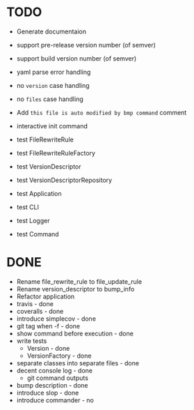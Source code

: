 # TODO

- Generate documentaion
- support pre-release version number (of semver)
- support build version number (of semver)

- yaml parse error handling
- no `version` case handling
- no `files` case handling

- Add `this file is auto modified by bmp command` comment
- interactive init command

- test FileRewriteRule
- test FileRewriteRuleFactory
- test VersionDescriptor
- test VersionDescriptorRepository
- test Application
- test CLI
- test Logger
- test Command

# DONE

- Rename file_rewrite_rule to file_update_rule
- Rename version_descriptor to bump_info
- Refactor application
- travis - done
- coveralls - done
- introduce simplecov - done
- git tag when -f - done
- show command before execution - done
- write tests
  - Version - done
  - VersionFactory - done
- separate classes into separate files - done
- decent console log - done
  - git command outputs
- bump description - done
- introduce slop - done
- introduce commander - no
